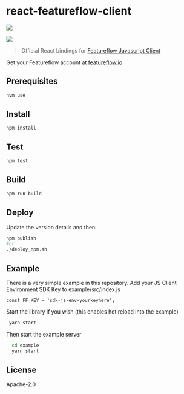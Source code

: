 # react-featureflow-client

[![][npm-img]][npm-url]

[![][dependency-img]][dependency-url]

> Official React bindings for [Featureflow Javascript Client](https://github.com/featureflow/featureflow-javascript-sdk)

Get your Featureflow account at [featureflow.io](http://www.featureflow.io)

## Prerequisites

```sh
nvm use
```

## Install

```sh
npm install
```

## Test
```sh
npm test
```

## Build
```sh
npm run build
```

## Deploy
Update the version details and then:
```sh
npm publish
#or
./deploy_npm.sh
```


## Example
There is a very simple example in this repository. Add your JS Client Environment SDK Key to example/src/index.js

```const FF_KEY = 'sdk-js-env-yourkeyhere';```

Start the library if you wish (this enables hot reload into the example)
```sh
 yarn start
```

Then start the example server

```sh
  cd example
  yarn start
```

## License

Apache-2.0

[npm-url]: https://nodei.co/npm/react-featureflow-client
[npm-img]: https://nodei.co/npm/react-featureflow-client.png

[dependency-url]: https://www.featureflow.io
[dependency-img]: https://www.featureflow.io/wp-content/uploads/2016/12/featureflow-web.png
